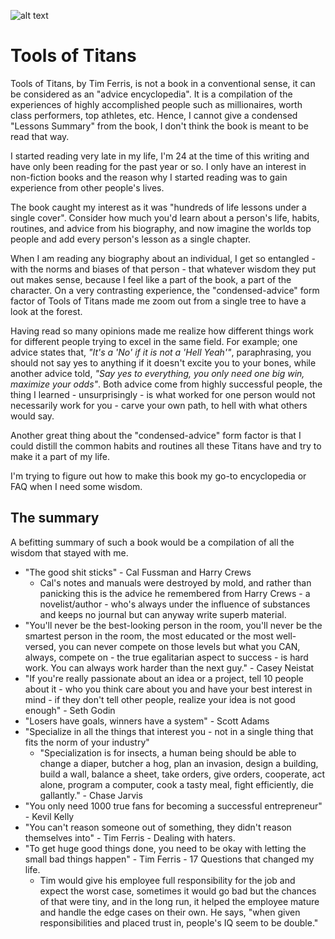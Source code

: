 ![alt text](https://images.unsplash.com/photo-1579861665895-77a64ffcac74?ixlib=rb-1.2.1&ixid=eyJhcHBfaWQiOjEyMDd9&auto=format&fit=crop&w=1920)

# Tools of Titans

Tools of Titans, by Tim Ferris, is not a book in a conventional sense, it can be considered as an "advice encyclopedia". It is a compilation of the experiences of highly accomplished people such as millionaires, worth class performers, top athletes, etc. Hence, I cannot give a condensed "Lessons Summary" from the book, I don't think the book is meant to be read that way.

I started reading very late in my life, I'm 24 at the time of this writing and have only been reading for the past year or so. I only have an interest in non-fiction books and the reason why I started reading was to gain experience from other people's lives. 

The book caught my interest as it was "hundreds of life lessons under a single cover". Consider how much you'd learn about a person's life, habits, routines, and advice from his biography, and now imagine the worlds top people and add every person's lesson as a single chapter.

When I am reading any biography about an individual, I get so entangled - with the norms and biases of that person - that whatever wisdom they put out makes sense, because I feel like a part of the book, a part of the character. On a very contrasting experience, the "condensed-advice" form factor of Tools of Titans made me zoom out from a single tree to have a look at the forest.  

Having read so many opinions made me realize how different things work for different people trying to excel in the same field. For example; one advice states that, _"It's a 'No' if it is not a 'Hell Yeah'"_, paraphrasing, you should not say yes to anything if it doesn't excite you to your bones, while another advice told, _"Say yes to everything, you only need one big win, maximize your odds"_. Both advice come from highly successful people, the thing I learned - unsurprisingly - is what worked for one person would not necessarily work for you - carve your own path, to hell with what others would say.

Another great thing about the "condensed-advice" form factor is that I could distill the common habits and routines all these Titans have and try to make it a part of my life.

I'm trying to figure out how to make this book my go-to encyclopedia or FAQ when I need some wisdom.

## The summary

A befitting summary of such a book would be a compilation of all the wisdom that stayed with me.

- "The good shit sticks" - Cal Fussman and Harry Crews
    - Cal's notes and manuals were destroyed by mold, and rather than panicking this is the advice he remembered from Harry Crews - a novelist/author - who's always under the influence of substances and keeps no journal but can anyway write superb material.
- "You'll never be the best-looking person in the room, you'll never be the smartest person in the room, the most educated or the most well-versed, you can never compete on those levels but what you CAN, always, compete on - the true egalitarian aspect to success - is hard work. You can always work harder than the next guy." - Casey Neistat
- "If you're really passionate about an idea or a project, tell 10 people about it - who you think care about you and have your best interest in mind - if they don't tell other people, realize your idea is not good enough" - Seth Godin
- "Losers have goals, winners have a system" - Scott Adams
- "Specialize in all the things that interest you - not in a single thing that fits the norm of your industry"
    - "Specialization is for insects, a human being should be able to change a diaper, butcher a hog, plan an invasion, design a building, build a wall, balance a sheet, take orders, give orders, cooperate, act alone, program a computer, cook a tasty meal, fight efficiently, die gallantly." - Chase Jarvis
- "You only need 1000 true fans for becoming a successful entrepreneur" - Kevil Kelly
- "You can't reason someone out of something, they didn't reason themselves into" - Tim Ferris - Dealing with haters.
- "To get huge good things done, you need to be okay with letting the small bad things happen" - Tim Ferris - 17 Questions that changed my life.
    - Tim would give his employee full responsibility for the job and expect the worst case, sometimes it would go bad but the chances of that were tiny, and in the long run, it helped the employee mature and handle the edge cases on their own. He says, "when given responsibilities and placed trust in, people's IQ seem to be double."
